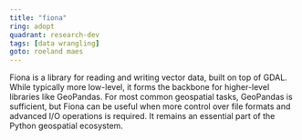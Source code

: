 ```yaml
---
title: "fiona"
ring: adopt
quadrant: research-dev
tags: [data wrangling]
goto: roeland maes
---
```


Fiona is a library for reading and writing vector data, built on top of GDAL. While typically more low-level, it forms the backbone for higher-level libraries like GeoPandas. For most common geospatial tasks, GeoPandas is sufficient, but Fiona can be useful when more control over file formats and advanced I/O operations is required. It remains an essential part of the Python geospatial ecosystem.
